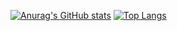 
[![Anurag's GitHub stats](https://github-readme-stats.vercel.app/api?username=B1Xs&count_private=true&show_icons=true&theme=tokyonight)](https://github.com/anuraghazra/github-readme-stats)
[![Top Langs](https://github-readme-stats.vercel.app/api/top-langs/?username=B1Xs&layout=compact&theme=tokyonight&card_width=500px)](https://github.com/anuraghazra/github-readme-stats)
